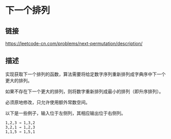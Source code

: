 # 下一个排列

## 链接
https://leetcode-cn.com/problems/next-permutation/description/

## 描述

实现获取下一个排列的函数，算法需要将给定数字序列重新排列成字典序中下一个更大的排列。  

如果不存在下一个更大的排列，则将数字重新排列成最小的排列（即升序排列）。  

必须原地修改，只允许使用额外常数空间。  

以下是一些例子，输入位于左侧列，其相应输出位于右侧列。  
```text
1,2,3 → 1,3,2
3,2,1 → 1,2,3
1,1,5 → 1,5,1
```
